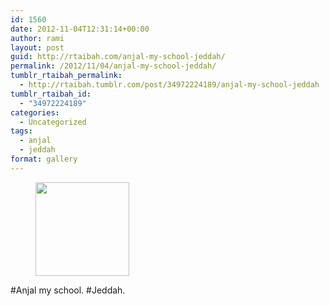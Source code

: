 ```yaml
---
id: 1560
date: 2012-11-04T12:31:14+00:00
author: rami
layout: post
guid: http://rtaibah.com/anjal-my-school-jeddah/
permalink: /2012/11/04/anjal-my-school-jeddah/
tumblr_rtaibah_permalink:
  - http://rtaibah.tumblr.com/post/34972224189/anjal-my-school-jeddah
tumblr_rtaibah_id:
  - "34972224189"
categories:
  - Uncategorized
tags:
  - anjal
  - jeddah
format: gallery
---
```

<div id='gallery-158' class='gallery galleryid-1560 gallery-columns-3 gallery-size-thumbnail'>
  <figure class='gallery-item'> 
  
  <div class='gallery-icon landscape'>
    <a href='http://139.59.20.41/2012/11/04/anjal-my-school-jeddah/attachment/1561/'><img width="150" height="150" src="http://139.59.20.41/wp-content/uploads/2012/11/tumblr_mcyqs2VWmX1qb4qlko1_1280-150x150.jpg" class="attachment-thumbnail size-thumbnail" alt="" srcset="http://139.59.20.41/wp-content/uploads/2012/11/tumblr_mcyqs2VWmX1qb4qlko1_1280-150x150.jpg 150w, http://139.59.20.41/wp-content/uploads/2012/11/tumblr_mcyqs2VWmX1qb4qlko1_1280-300x300.jpg 300w, http://139.59.20.41/wp-content/uploads/2012/11/tumblr_mcyqs2VWmX1qb4qlko1_1280-100x100.jpg 100w, http://139.59.20.41/wp-content/uploads/2012/11/tumblr_mcyqs2VWmX1qb4qlko1_1280.jpg 612w" sizes="100vw" /></a>
  </div></figure>
</div>

#Anjal my school. #Jeddah.